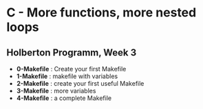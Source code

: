 <h1>C - More functions, more nested loops</h1>
<h2>Holberton Programm, Week 3</h2>
<ul>
<li><strong>0-Makefile</strong> : Create your first Makefile</li>
<li><strong>1-Makefile</strong> : makefile with variables</li>
<li><strong>2-Makefile</strong> : create your first useful Makefile</li>
<li><strong>3-Makefile</strong> : more variables</li>
<li><strong>4-Makefile</strong> : a complete Makefile</li>
</ul>
